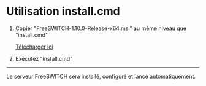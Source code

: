 # Utilisation install.cmd
1. Copier "FreeSWITCH-1.10.0-Release-x64.msi" au même niveau que "install.cmd"

   [Télécharger ici](https://files.freeswitch.org/windows/installer/x64/FreeSWITCH-1.10.0-Release-x64.msi)
2. Exécutez "install.cmd"

***

Le serveur FreeSWITCH sera installé, configuré et lancé automatiquement.
